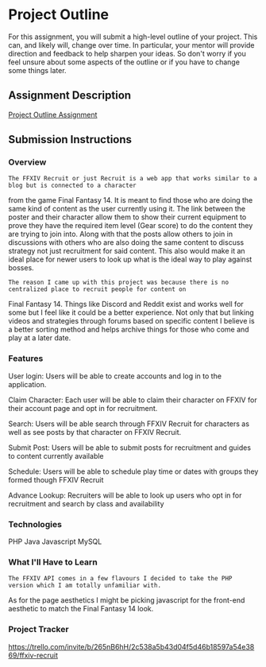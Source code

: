 # Project Outline
For this assignment, you will submit a high-level outline of your project. This can, and likely will, change over time. In particular, your mentor will provide direction and feedback to help sharpen your ideas. So don't worry if you feel unsure about some aspects of the outline or if you have to change some things later.

## Assignment Description
[Project Outline Assignment](https://education.launchcode.org/liftoff/modules/assignments/project-outline)

## Submission Instructions

### Overview

    The FFXIV Recruit or just Recruit is a web app that works similar to a blog but is connected to a character
from the game Final Fantasy 14. It is meant to find those who are doing the same kind of content as the user currently using
it. The link between the poster and their character allow them to show their current equipment to prove they have the required
item level (Gear score) to do the content they are trying to join into. Along with that the posts allow others to join in
discussions with others who are also doing the same content to discuss strategy not just recruitment for said content.
This also would make it an ideal place for newer users to look up what is the ideal way to play against bosses.

    The reason I came up with this project was because there is no centralized place to recruit people for content on
Final Fantasy 14. Things like Discord and Reddit exist and works well for some but I feel like it could be a better
experience. Not only that but linking videos and strategies through forums based on specific content I believe is a
better sorting method and helps archive things for those who come and play at a later date.


### Features

User login: Users will be able to create accounts and log in to the application.

Claim Character: Each user will be able to claim their character on FFXIV for their account page and opt in for recruitment.

Search: Users will be able search through FFXIV Recruit for characters as well as see posts by that character on FFXIV Recruit.

Submit Post: Users will be able to submit posts for recruitment and guides to content currently available

Schedule: Users will be able to schedule play time or dates with groups they formed though FFXIV Recruit

Advance Lookup: Recruiters will be able to look up users who opt in for recruitment and search by class and availability

### Technologies

PHP
Java
Javascript
MySQL


### What I'll Have to Learn

    The FFXIV API comes in a few flavours I decided to take the PHP version which I am totally unfamiliar with.
As for the page aesthetics I might be picking javascript for the front-end aesthetic to match the Final Fantasy 14 look.

### Project Tracker

https://trello.com/invite/b/265nB6hH/2c538a5b43d04f5d46b18597a54e3869/ffxiv-recruit
